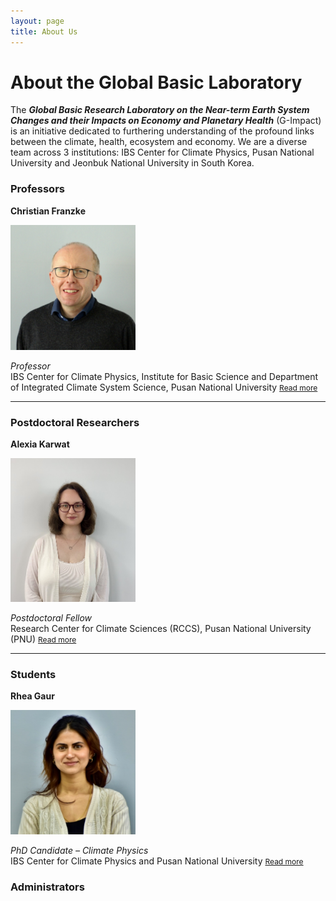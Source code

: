 ```yaml
---
layout: page
title: About Us
---
```


# About the Global Basic Laboratory

The ***Global Basic Research Laboratory on the Near-term Earth System Changes and their Impacts on Economy and Planetary Health*** (G-Impact) is an initiative dedicated to furthering understanding of the profound links between the climate, health, ecosystem and economy. We are a diverse team across 3 institutions: IBS Center for Climate Physics, Pusan National University and Jeonbuk National University in South Korea. 

### Professors

**Christian Franzke**

<img src="images/Christian-Franzke.jpg" alt="***" width="200" /> 

*Professor* <br>
IBS Center for Climate Physics, Institute for Basic Science and Department of Integrated Climate System Science, Pusan National University
<a href="{{ site.baseurl }}/team/christian-franzke/" style="font-size: 0.75rem;">Read more</a>

---

### Postdoctoral Researchers

**Alexia Karwat**  

<img src="images/alexiakarwat.jpeg" alt="***" width="200" />

*Postdoctoral Fellow*  
Research Center for Climate Sciences (RCCS), Pusan National University (PNU)
<a href="{{ site.baseurl }}/team/alexia-karwat/" style="font-size: 0.75rem;">Read more</a>

---

### Students

**Rhea Gaur**  

<img src="images/rheagaur.png" alt="Rhea Gaur" width="200" />

*PhD Candidate – Climate Physics*  
IBS Center for Climate Physics and Pusan National University
<a href="{{ site.baseurl }}/team/rhea-gaur/" style="font-size: 0.75rem;">Read more</a>

### Administrators

<!--- <img src="images/***" alt="***" width="200" />
**Name **  
*Position*  
Institute Name
<a href="{{ site.baseurl }}/team/***/" style="font-size: 0.75rem;">Read more</a> --->

